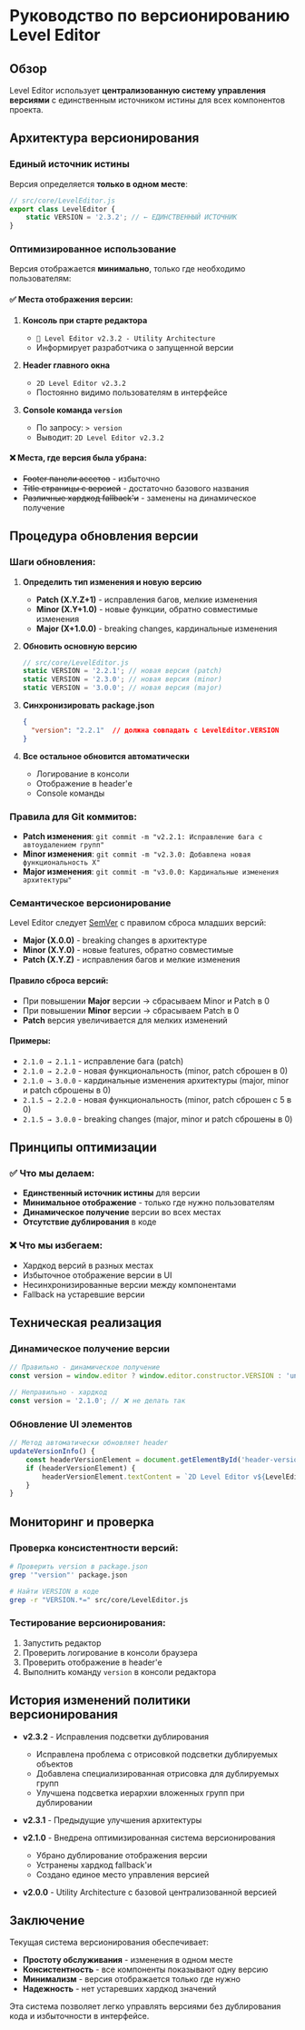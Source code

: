 # Руководство по версионированию Level Editor

## Обзор

Level Editor использует **централизованную систему управления версиями** с единственным источником истины для всех компонентов проекта.

## Архитектура версионирования

### Единый источник истины

Версия определяется **только в одном месте**:

```javascript
// src/core/LevelEditor.js
export class LevelEditor {
    static VERSION = '2.3.2'; // ← ЕДИНСТВЕННЫЙ ИСТОЧНИК
}
```

### Оптимизированное использование

Версия отображается **минимально**, только где необходимо пользователям:

#### ✅ Места отображения версии:
1. **Консоль при старте редактора**
   - `🚀 Level Editor v2.3.2 - Utility Architecture`
   - Информирует разработчика о запущенной версии

2. **Header главного окна**
   - `2D Level Editor v2.3.2`
   - Постоянно видимо пользователям в интерфейсе

3. **Console команда `version`**
   - По запросу: `> version`
   - Выводит: `2D Level Editor v2.3.2`

#### ❌ Места, где версия была убрана:
- ~~Footer панели ассетов~~ - избыточно
- ~~Title страницы с версией~~ - достаточно базового названия
- ~~Различные хардкод fallback'и~~ - заменены на динамическое получение

## Процедура обновления версии

### Шаги обновления:

1. **Определить тип изменения и новую версию**
   - **Patch (X.Y.Z+1)** - исправления багов, мелкие изменения
   - **Minor (X.Y+1.0)** - новые функции, обратно совместимые изменения
   - **Major (X+1.0.0)** - breaking changes, кардинальные изменения

2. **Обновить основную версию**
   ```javascript
   // src/core/LevelEditor.js
   static VERSION = '2.2.1'; // новая версия (patch)
   static VERSION = '2.3.0'; // новая версия (minor)
   static VERSION = '3.0.0'; // новая версия (major)
   ```

3. **Синхронизировать package.json**
   ```json
   {
     "version": "2.2.1"  // должна совпадать с LevelEditor.VERSION
   }
   ```

4. **Все остальное обновится автоматически**
   - Логирование в консоли
   - Отображение в header'е
   - Console команды

### Правила для Git коммитов:

- **Patch изменения**: `git commit -m "v2.2.1: Исправление бага с автоудалением групп"`
- **Minor изменения**: `git commit -m "v2.3.0: Добавлена новая функциональность X"`
- **Major изменения**: `git commit -m "v3.0.0: Кардинальные изменения архитектуры"`

### Семантическое версионирование

Level Editor следует [SemVer](https://semver.org/lang/ru/) с правилом сброса младших версий:

- **Major (X.0.0)** - breaking changes в архитектуре
- **Minor (X.Y.0)** - новые features, обратно совместимые
- **Patch (X.Y.Z)** - исправления багов и мелкие изменения

#### Правило сброса версий:
- При повышении **Major** версии → сбрасываем Minor и Patch в 0
- При повышении **Minor** версии → сбрасываем Patch в 0
- **Patch** версия увеличивается для мелких изменений

#### Примеры:
- `2.1.0 → 2.1.1` - исправление бага (patch)
- `2.1.0 → 2.2.0` - новая функциональность (minor, patch сброшен в 0)
- `2.1.0 → 3.0.0` - кардинальные изменения архитектуры (major, minor и patch сброшены в 0)
- `2.1.5 → 2.2.0` - новая функциональность (minor, patch сброшен с 5 в 0)
- `2.1.5 → 3.0.0` - breaking changes (major, minor и patch сброшены в 0)

## Принципы оптимизации

### ✅ Что мы делаем:
- **Единственный источник истины** для версии
- **Минимальное отображение** - только где нужно пользователям
- **Динамическое получение** версии во всех местах
- **Отсутствие дублирования** в коде

### ❌ Что мы избегаем:
- Хардкод версий в разных местах
- Избыточное отображение версии в UI
- Несинхронизированные версии между компонентами
- Fallback на устаревшие версии

## Техническая реализация

### Динамическое получение версии

```javascript
// Правильно - динамическое получение
const version = window.editor ? window.editor.constructor.VERSION : 'unknown';

// Неправильно - хардкод
const version = '2.1.0'; // ❌ не делать так
```

### Обновление UI элементов

```javascript
// Метод автоматически обновляет header
updateVersionInfo() {
    const headerVersionElement = document.getElementById('header-version-info');
    if (headerVersionElement) {
        headerVersionElement.textContent = `2D Level Editor v${LevelEditor.VERSION}`;
    }
}
```

## Мониторинг и проверка

### Проверка консистентности версий:

```bash
# Проверить version в package.json
grep '"version"' package.json

# Найти VERSION в коде
grep -r "VERSION.*=" src/core/LevelEditor.js
```

### Тестирование версионирования:

1. Запустить редактор
2. Проверить логирование в консоли браузера
3. Проверить отображение в header'е
4. Выполнить команду `version` в консоли редактора

## История изменений политики версионирования

- **v2.3.2** - Исправления подсветки дублирования
  - Исправлена проблема с отрисовкой подсветки дублируемых объектов
  - Добавлена специализированная отрисовка для дублируемых групп
  - Улучшена подсветка иерархии вложенных групп при дублировании

- **v2.3.1** - Предыдущие улучшения архитектуры

- **v2.1.0** - Внедрена оптимизированная система версионирования
  - Убрано дублирование отображения версии
  - Устранены хардкод fallback'и
  - Создано единое место управления версией

- **v2.0.0** - Utility Architecture с базовой централизованной версией

## Заключение

Текущая система версионирования обеспечивает:
- **Простоту обслуживания** - изменения в одном месте
- **Консистентность** - все компоненты показывают одну версию  
- **Минимализм** - версия отображается только где нужно
- **Надежность** - нет устаревших хардкод значений

Эта система позволяет легко управлять версиями без дублирования кода и избыточности в интерфейсе.
